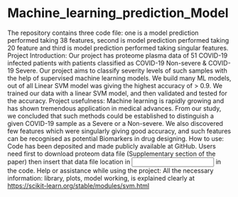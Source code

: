 # Machine_learning_prediction_Model
The repository contains three code file: one is a model prediction performed taking 38 features, second is model prediction performed taking 20 feature and third is model prediction performed taking singular features.
Project Introduction:
Our project has proteome plasma data of 51 COVID-19 infected patients with patients classified as COVID-19 Non-severe & COVID-19 Severe.
Our project aims to classify severity levels of such samples with the help of supervised machine learning models.
We build many ML models, out of all Linear SVM model was giving the highest accuracy of > 0.9.
We trained our data with a linear SVM model, and then validated and tested for the accuracy.
Project usefulness:
Machine learning is rapidly growing and has shown tremendous application in medical advances. From our study, we concluded that such methods could be established to distinguish a given COVID-19 sample as a Severe or a Non-severe. We also discovered few features which were singularly giving good accuracy, and such features can be recognised as potential Biomarkers in drug designing.
How to use:
Code has been deposited and made publicly available at GitHub. 
Users need first to download proteom data file (Supplementary section of the paper) then insert that data file location in <input data section> in the code.
Help or assistance while using the project:
All the necessary information: library, plots, model working, is explained clearly at https://scikit-learn.org/stable/modules/svm.html
